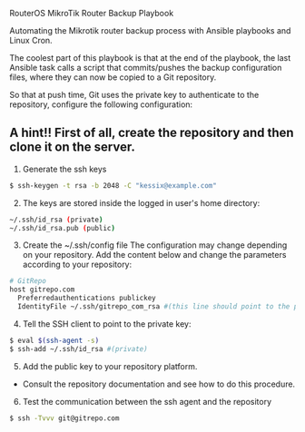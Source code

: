 RouterOS MikroTik Router Backup Playbook

Automating the Mikrotik router backup process with Ansible playbooks and Linux Cron.

The coolest part of this playbook is that at the end of the playbook, the last Ansible task calls a script that commits/pushes the backup configuration files, where they can now be copied to a Git repository.

So that at push time, Git uses the private key to authenticate to the repository, configure the following configuration:

A hint!! First of all, create the repository and then clone it on the server.
----------
1. Generate the ssh keys
```bash
$ ssh-keygen -t rsa -b 2048 -C "kessix@example.com"
```
2. The keys are stored inside the logged in user's home directory:
```bash
~/.ssh/id_rsa (private)
~/.ssh/id_rsa.pub (public)
```
3. Create the ~/.ssh/config file
The configuration may change depending on your repository.
Add the content below and change the parameters according to your repository:
```bash
# GitRepo
host gitrepo.com
  Preferredauthentications publickey
  IdentityFile ~/.ssh/gitrepo_com_rsa #(this line should point to the private key)
 ```
4. Tell the SSH client to point to the private key:
```bash
$ eval $(ssh-agent -s)
$ ssh-add ~/.ssh/id_rsa #(private)
```
5. Add the public key to your repository platform.
- Consult the repository documentation and see how to do this procedure.

6. Test the communication between the ssh agent and the repository
```bash
$ ssh -Tvvv git@gitrepo.com
```

